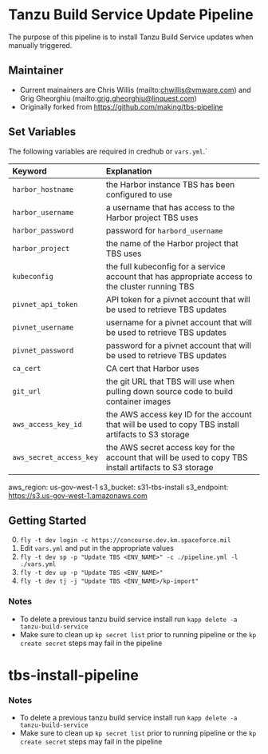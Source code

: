 # Tanzu Build Service Update Pipeline

The purpose of this pipeline is to install Tanzu Build Service updates when manually triggered.

## Maintainer

- Current mainainers are Chris Willis (mailto:chwillis@vmware.com) and Grig Gheorghiu (mailto:grig.gheorghiu@linquest.com)
- Originally forked from https://github.com/making/tbs-pipeline

## Set Variables
The following variables are required in credhub or `vars.yml`.`

| Keyword       | Explanation                                                                            |
|:--------------|:---------------------------------------------------------------------------------------|
| `harbor_hostname` | the Harbor instance TBS has been configured to use |
| `harbor_username` | a username that has access to the Harbor project TBS uses |
| `harbor_password` | password for `harbord_username` |
| `harbor_project` | the name of the Harbor project that TBS uses |
| `kubeconfig` | the full kubeconfig for a service account that has appropriate access to the cluster running TBS |
| `pivnet_api_token` | API token for a pivnet account that will be used to retrieve TBS updates |
| `pivnet_username` | username for a pivnet account that will be used to retrieve TBS updates |
| `pivnet_password` | password for a pivnet account that will be used to retrieve TBS updates |
| `ca_cert` | CA cert that Harbor uses |
| `git_url` | the git URL that TBS will use when pulling down source code to build container images |
| `aws_access_key_id` | the AWS access key ID for the account that will be used to copy TBS install artifacts to S3 storage |
| `aws_secret_access_key` | the AWS secret access key for the account that will be used to copy TBS install artifacts to S3 storage | |
aws_region: us-gov-west-1
s3_bucket: s31-tbs-install
s3_endpoint: https://s3.us-gov-west-1.amazonaws.com

## Getting Started
0. `fly -t dev login -c https://concourse.dev.km.spaceforce.mil`
0. Edit `vars.yml` and put in the appropriate values
0. `fly -t dev sp -p "Update TBS <ENV_NAME>" -c ./pipeline.yml -l ./vars.yml`
0. `fly -t dev up -p "Update TBS <ENV_NAME>"`
0. `fly -t dev tj -j "Update TBS <ENV_NAME>/kp-import"`

### Notes
* To delete a previous tanzu build service install run `kapp delete -a tanzu-build-service`
* Make sure to clean up `kp secret list` prior to running pipeline or the `kp create secret` steps may fail in the pipeline





# tbs-install-pipeline


### Notes
* To delete a previous tanzu build service install run `kapp delete -a tanzu-build-service`
* Make sure to clean up `kp secret list` prior to running pipeline or the `kp create secret` steps may fail in the pipeline
